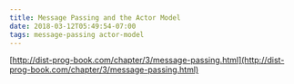 ```yaml
---
title: Message Passing and the Actor Model
date: 2018-03-12T05:49:54-07:00
tags: message-passing actor-model
---
```

[http://dist-prog-book.com/chapter/3/message-passing.html](http://dist-prog-book.com/chapter/3/message-passing.html)
